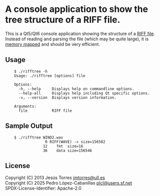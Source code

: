 # A console application to show the tree structure of a RIFF file.

This is a Qt5/Qt6 console application showing the structure of a [RIFF file](https://en.wikipedia.org/wiki/Resource_Interchange_File_Format).
Instead of reading and parsing the file (which may be quite large), it is [memory mapped](https://en.wikipedia.org/wiki/Memory-mapped_file) and should be very efficient.

## Usage

```
    $ ./rifftree -h
    Usage: ./rifftree [options] file
    
    Options:
      -h, --help     Displays help on commandline options.
      --help-all     Displays help including Qt specific options.
      -v, --version  Displays version information.
    
    Arguments:
      file           RIFF file
```

## Sample Output

```
    $ ./rifftree WIND2.wav
                  0 RIFF(WAVE) -> size=156582
                 12    fmt  size=16
                 36    data size=156546
```

## License

Copyright (C) 2013 Jesús Torres <jmtorres@ull.es>  
Copyright (C) 2025 Pedro López-Cabanillas <plcl@users.sf.net>  
SPDX-License-Identifier: Apache-2.0
